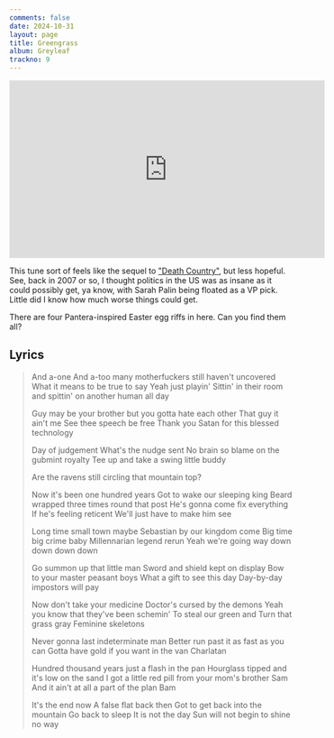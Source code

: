 ```yaml
---
comments: false
date: 2024-10-31
layout: page
title: Greengrass
album: Greyleaf
trackno: 9
---
```


<iframe width="560" height="315" src="https://www.youtube.com/embed/vM6WQOxVi6g?si=Mjkg01hmt3s-jNZP" title="YouTube video player" frameborder="0" allow="accelerometer; autoplay; clipboard-write; encrypted-media; gyroscope; picture-in-picture; web-share" referrerpolicy="strict-origin-when-cross-origin" allowfullscreen></iframe>

This tune sort of feels like the sequel to
["Death Country"](transitional-farms/death-country),
but less hopeful.
See, back in 2007 or so, I thought politics in the US was as insane as it could
possibly get, ya know, with Sarah Palin being floated as a VP pick.
Little did I know how much worse things could get.

There are four Pantera-inspired Easter egg riffs in here.
Can you find them all?

## Lyrics

>And a-one
>And a-too many motherfuckers still haven't uncovered
>What it means to be true to say
>Yeah just playin'
>Sittin' in their room and spittin' on another human all day
>
>Guy may be your brother but you gotta hate each other
>That guy it ain't me
>See thee speech be free
>Thank you Satan for this blessed technology
>
>Day of judgement
>What's the nudge sent
>No brain so blame on the gubmint royalty
>Tee up and take a swing little buddy
>
>Are the ravens still circling that mountain top?
>
>Now it's been one hundred years
>Got to wake our sleeping king
>Beard wrapped three times round that post
>He's gonna come fix everything
>If he's feeling reticent
>We'll just have to make him see
>
>Long time small town maybe
>Sebastian by our kingdom come
>Big time big crime baby
>Millennarian legend rerun
>Yeah we're going way down down down down
>
>Go summon up that little man
>Sword and shield kept on display
>Bow to your master peasant boys
>What a gift to see this day
>Day-by-day impostors will pay
>
>Now don't take your medicine
>Doctor's cursed by the demons
>Yeah you know that they've been schemin'
>To steal our green and
>Turn that grass gray
>Feminine skeletons
>
>Never gonna last indeterminate man
>Better run past it as fast as you can
>Gotta have gold if you want in the van
>Charlatan
>
>Hundred thousand years just a flash in the pan
>Hourglass tipped and it's low on the sand
>I got a little red pill from your mom's brother Sam
>And it ain't at all a part of the plan
>Bam
>
>It's the end now
>A false flat back then
>Got to get back into the mountain
>Go back to sleep
>It is not the day
>Sun will not begin to shine no way
